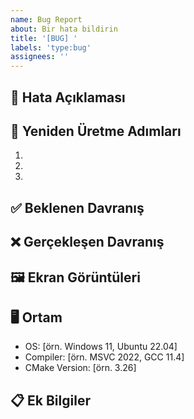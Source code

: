 ```yaml
---
name: Bug Report
about: Bir hata bildirin
title: '[BUG] '
labels: 'type:bug'
assignees: ''
---
```


## 🐛 Hata Açıklaması
<!-- Hatayı kısa ve net bir şekilde açıklayın -->

## 🔄 Yeniden Üretme Adımları
1. 
2. 
3. 

## ✅ Beklenen Davranış
<!-- Ne olmasını bekliyordunuz? -->

## ❌ Gerçekleşen Davranış
<!-- Ne oldu? -->

## 🖼️ Ekran Görüntüleri
<!-- Varsa ekleyin -->

## 🖥️ Ortam
- OS: [örn. Windows 11, Ubuntu 22.04]
- Compiler: [örn. MSVC 2022, GCC 11.4]
- CMake Version: [örn. 3.26]

## 📋 Ek Bilgiler
<!-- Varsa log çıktıları, stack trace, vb. -->

